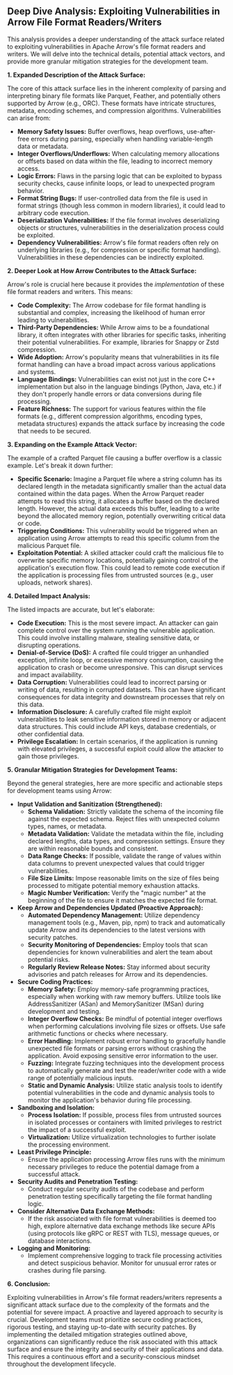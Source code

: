 ## Deep Dive Analysis: Exploiting Vulnerabilities in Arrow File Format Readers/Writers

This analysis provides a deeper understanding of the attack surface related to exploiting vulnerabilities in Apache Arrow's file format readers and writers. We will delve into the technical details, potential attack vectors, and provide more granular mitigation strategies for the development team.

**1. Expanded Description of the Attack Surface:**

The core of this attack surface lies in the inherent complexity of parsing and interpreting binary file formats like Parquet, Feather, and potentially others supported by Arrow (e.g., ORC). These formats have intricate structures, metadata, encoding schemes, and compression algorithms. Vulnerabilities can arise from:

* **Memory Safety Issues:**  Buffer overflows, heap overflows, use-after-free errors during parsing, especially when handling variable-length data or metadata.
* **Integer Overflows/Underflows:**  When calculating memory allocations or offsets based on data within the file, leading to incorrect memory access.
* **Logic Errors:** Flaws in the parsing logic that can be exploited to bypass security checks, cause infinite loops, or lead to unexpected program behavior.
* **Format String Bugs:**  If user-controlled data from the file is used in format strings (though less common in modern libraries), it could lead to arbitrary code execution.
* **Deserialization Vulnerabilities:**  If the file format involves deserializing objects or structures, vulnerabilities in the deserialization process could be exploited.
* **Dependency Vulnerabilities:** Arrow's file format readers often rely on underlying libraries (e.g., for compression or specific format handling). Vulnerabilities in these dependencies can be indirectly exploited.

**2. Deeper Look at How Arrow Contributes to the Attack Surface:**

Arrow's role is crucial here because it provides the *implementation* of these file format readers and writers. This means:

* **Code Complexity:** The Arrow codebase for file format handling is substantial and complex, increasing the likelihood of human error leading to vulnerabilities.
* **Third-Party Dependencies:** While Arrow aims to be a foundational library, it often integrates with other libraries for specific tasks, inheriting their potential vulnerabilities. For example, libraries for Snappy or Zstd compression.
* **Wide Adoption:** Arrow's popularity means that vulnerabilities in its file format handling can have a broad impact across various applications and systems.
* **Language Bindings:** Vulnerabilities can exist not just in the core C++ implementation but also in the language bindings (Python, Java, etc.) if they don't properly handle errors or data conversions during file processing.
* **Feature Richness:** The support for various features within the file formats (e.g., different compression algorithms, encoding types, metadata structures) expands the attack surface by increasing the code that needs to be secured.

**3. Expanding on the Example Attack Vector:**

The example of a crafted Parquet file causing a buffer overflow is a classic example. Let's break it down further:

* **Specific Scenario:** Imagine a Parquet file where a string column has its declared length in the metadata significantly smaller than the actual data contained within the data pages. When the Arrow Parquet reader attempts to read this string, it allocates a buffer based on the declared length. However, the actual data exceeds this buffer, leading to a write beyond the allocated memory region, potentially overwriting critical data or code.
* **Triggering Conditions:** This vulnerability would be triggered when an application using Arrow attempts to read this specific column from the malicious Parquet file.
* **Exploitation Potential:**  A skilled attacker could craft the malicious file to overwrite specific memory locations, potentially gaining control of the application's execution flow. This could lead to remote code execution if the application is processing files from untrusted sources (e.g., user uploads, network shares).

**4. Detailed Impact Analysis:**

The listed impacts are accurate, but let's elaborate:

* **Code Execution:** This is the most severe impact. An attacker can gain complete control over the system running the vulnerable application. This could involve installing malware, stealing sensitive data, or disrupting operations.
* **Denial-of-Service (DoS):** A crafted file could trigger an unhandled exception, infinite loop, or excessive memory consumption, causing the application to crash or become unresponsive. This can disrupt services and impact availability.
* **Data Corruption:**  Vulnerabilities could lead to incorrect parsing or writing of data, resulting in corrupted datasets. This can have significant consequences for data integrity and downstream processes that rely on this data.
* **Information Disclosure:**  A carefully crafted file might exploit vulnerabilities to leak sensitive information stored in memory or adjacent data structures. This could include API keys, database credentials, or other confidential data.
* **Privilege Escalation:** In certain scenarios, if the application is running with elevated privileges, a successful exploit could allow the attacker to gain those privileges.

**5. Granular Mitigation Strategies for Development Teams:**

Beyond the general strategies, here are more specific and actionable steps for development teams using Arrow:

* **Input Validation and Sanitization (Strengthened):**
    * **Schema Validation:**  Strictly validate the schema of the incoming file against the expected schema. Reject files with unexpected column types, names, or metadata.
    * **Metadata Validation:**  Validate the metadata within the file, including declared lengths, data types, and compression settings. Ensure they are within reasonable bounds and consistent.
    * **Data Range Checks:** If possible, validate the range of values within data columns to prevent unexpected values that could trigger vulnerabilities.
    * **File Size Limits:** Impose reasonable limits on the size of files being processed to mitigate potential memory exhaustion attacks.
    * **Magic Number Verification:** Verify the "magic number" at the beginning of the file to ensure it matches the expected file format.
* **Keep Arrow and Dependencies Updated (Proactive Approach):**
    * **Automated Dependency Management:**  Utilize dependency management tools (e.g., Maven, pip, npm) to track and automatically update Arrow and its dependencies to the latest versions with security patches.
    * **Security Monitoring of Dependencies:**  Employ tools that scan dependencies for known vulnerabilities and alert the team about potential risks.
    * **Regularly Review Release Notes:**  Stay informed about security advisories and patch releases for Arrow and its dependencies.
* **Secure Coding Practices:**
    * **Memory Safety:**  Employ memory-safe programming practices, especially when working with raw memory buffers. Utilize tools like AddressSanitizer (ASan) and MemorySanitizer (MSan) during development and testing.
    * **Integer Overflow Checks:**  Be mindful of potential integer overflows when performing calculations involving file sizes or offsets. Use safe arithmetic functions or checks where necessary.
    * **Error Handling:** Implement robust error handling to gracefully handle unexpected file formats or parsing errors without crashing the application. Avoid exposing sensitive error information to the user.
    * **Fuzzing:** Integrate fuzzing techniques into the development process to automatically generate and test the reader/writer code with a wide range of potentially malicious inputs.
    * **Static and Dynamic Analysis:** Utilize static analysis tools to identify potential vulnerabilities in the code and dynamic analysis tools to monitor the application's behavior during file processing.
* **Sandboxing and Isolation:**
    * **Process Isolation:**  If possible, process files from untrusted sources in isolated processes or containers with limited privileges to restrict the impact of a successful exploit.
    * **Virtualization:** Utilize virtualization technologies to further isolate the processing environment.
* **Least Privilege Principle:**
    * Ensure the application processing Arrow files runs with the minimum necessary privileges to reduce the potential damage from a successful attack.
* **Security Audits and Penetration Testing:**
    * Conduct regular security audits of the codebase and perform penetration testing specifically targeting the file format handling logic.
* **Consider Alternative Data Exchange Methods:**
    * If the risk associated with file format vulnerabilities is deemed too high, explore alternative data exchange methods like secure APIs (using protocols like gRPC or REST with TLS), message queues, or database interactions.
* **Logging and Monitoring:**
    * Implement comprehensive logging to track file processing activities and detect suspicious behavior. Monitor for unusual error rates or crashes during file parsing.

**6. Conclusion:**

Exploiting vulnerabilities in Arrow's file format readers/writers represents a significant attack surface due to the complexity of the formats and the potential for severe impact. A proactive and layered approach to security is crucial. Development teams must prioritize secure coding practices, rigorous testing, and staying up-to-date with security patches. By implementing the detailed mitigation strategies outlined above, organizations can significantly reduce the risk associated with this attack surface and ensure the integrity and security of their applications and data. This requires a continuous effort and a security-conscious mindset throughout the development lifecycle.
